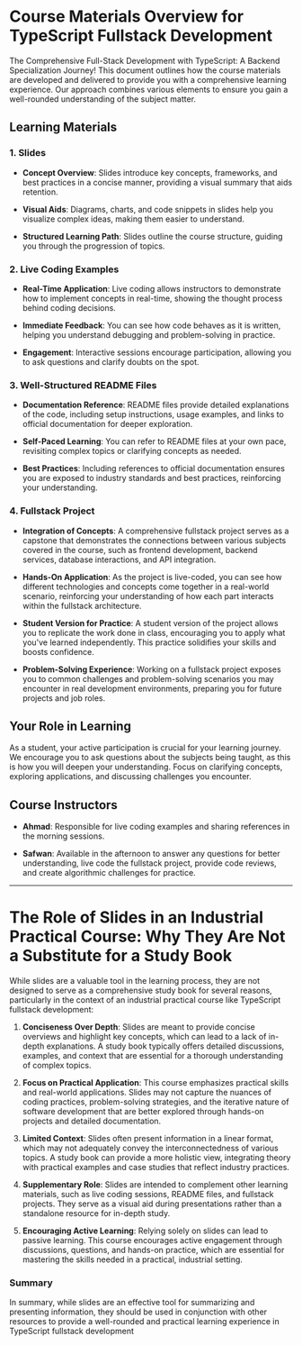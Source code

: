 
# Course Materials Overview for TypeScript Fullstack Development

The Comprehensive Full-Stack Development with TypeScript: A Backend Specialization Journey! This document outlines how the course materials are developed and delivered to provide you with a comprehensive learning experience. Our approach combines various elements to ensure you gain a well-rounded understanding of the subject matter.

## Learning Materials

### 1. Slides

- **Concept Overview**: Slides introduce key concepts, frameworks, and best practices in a concise manner, providing a visual summary that aids retention.

- **Visual Aids**: Diagrams, charts, and code snippets in slides help you visualize complex ideas, making them easier to understand.

- **Structured Learning Path**: Slides outline the course structure, guiding you through the progression of topics.

### 2. Live Coding Examples

- **Real-Time Application**: Live coding allows instructors to demonstrate how to implement concepts in real-time, showing the thought process behind coding decisions.

- **Immediate Feedback**: You can see how code behaves as it is written, helping you understand debugging and problem-solving in practice.

- **Engagement**: Interactive sessions encourage participation, allowing you to ask questions and clarify doubts on the spot.

### 3. Well-Structured README Files

- **Documentation Reference**: README files provide detailed explanations of the code, including setup instructions, usage examples, and links to official documentation for deeper exploration.

- **Self-Paced Learning**: You can refer to README files at your own pace, revisiting complex topics or clarifying concepts as needed.

- **Best Practices**: Including references to official documentation ensures you are exposed to industry standards and best practices, reinforcing your understanding.

### 4. Fullstack Project

- **Integration of Concepts**: A comprehensive fullstack project serves as a capstone that demonstrates the connections between various subjects covered in the course, such as frontend development, backend services, database interactions, and API integration.

- **Hands-On Application**: As the project is live-coded, you can see how different technologies and concepts come together in a real-world scenario, reinforcing your understanding of how each part interacts within the fullstack architecture.

- **Student Version for Practice**: A student version of the project allows you to replicate the work done in class, encouraging you to apply what you've learned independently. This practice solidifies your skills and boosts confidence.

- **Problem-Solving Experience**: Working on a fullstack project exposes you to common challenges and problem-solving scenarios you may encounter in real development environments, preparing you for future projects and job roles.

## Your Role in Learning

As a student, your active participation is crucial for your learning journey. We encourage you to ask questions about the subjects being taught, as this is how you will deepen your understanding. Focus on clarifying concepts, exploring applications, and discussing challenges you encounter.

## Course Instructors

- **Ahmad**: Responsible for live coding examples and sharing references in the morning sessions.

- **Safwan**: Available in the afternoon to answer any questions for better understanding, live code the fullstack project, provide code reviews, and create algorithmic challenges for practice.

---


# The Role of Slides in an Industrial Practical Course: Why They Are Not a Substitute for a Study Book
While slides are a valuable tool in the learning process, they are not designed to serve as a comprehensive study book for several reasons, particularly in the context of an industrial practical course like TypeScript fullstack development:

1. **Conciseness Over Depth**: Slides are meant to provide concise overviews and highlight key concepts, which can lead to a lack of in-depth explanations. A study book typically offers detailed discussions, examples, and context that are essential for a thorough understanding of complex topics.

2. **Focus on Practical Application**: This course emphasizes practical skills and real-world applications. Slides may not capture the nuances of coding practices, problem-solving strategies, and the iterative nature of software development that are better explored through hands-on projects and detailed documentation.

3. **Limited Context**: Slides often present information in a linear format, which may not adequately convey the interconnectedness of various topics. A study book can provide a more holistic view, integrating theory with practical examples and case studies that reflect industry practices.

4. **Supplementary Role**: Slides are intended to complement other learning materials, such as live coding sessions, README files, and fullstack projects. They serve as a visual aid during presentations rather than a standalone resource for in-depth study.

5. **Encouraging Active Learning**: Relying solely on slides can lead to passive learning. This course encourages active engagement through discussions, questions, and hands-on practice, which are essential for mastering the skills needed in a practical, industrial setting.

### Summary
In summary, while slides are an effective tool for summarizing and presenting information, they should be used in conjunction with other resources to provide a well-rounded and practical learning experience in TypeScript fullstack development
